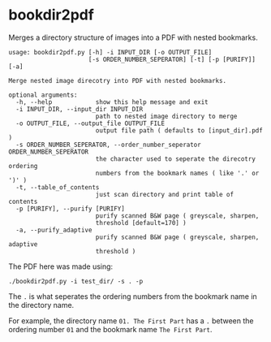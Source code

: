 # bookdir2pdf
Merges a directory structure of images into a PDF with nested bookmarks.

```
usage: bookdir2pdf.py [-h] -i INPUT_DIR [-o OUTPUT_FILE]
                      [-s ORDER_NUMBER_SEPERATOR] [-t] [-p [PURIFY]] [-a]

Merge nested image direcotry into PDF with nested bookmarks.

optional arguments:
  -h, --help            show this help message and exit
  -i INPUT_DIR, --input_dir INPUT_DIR
                        path to nested image directory to merge
  -o OUTPUT_FILE, --output_file OUTPUT_FILE
                        output file path ( defaults to [input_dir].pdf )
  -s ORDER_NUMBER_SEPERATOR, --order_number_seperator ORDER_NUMBER_SEPERATOR
                        the character used to seperate the direcotry ordering
                        numbers from the bookmark names ( like '.' or ')' )
  -t, --table_of_contents
                        just scan directory and print table of contents
  -p [PURIFY], --purify [PURIFY]
                        purify scanned B&W page ( greyscale, sharpen,
                        threshold [default=170] )
  -a, --purify_adaptive
                        purify scanned B&W page ( greyscale, sharpen, adaptive
                        threshold )
```

The PDF here was made using:

`./bookdir2pdf.py -i test_dir/ -s . -p`

The `.` is what seperates the ordering numbers from the bookmark name in the directory name.

For example, the directory name `01. The First Part` has a `.` between the ordering number `01` and the bookmark name `The First Part`.